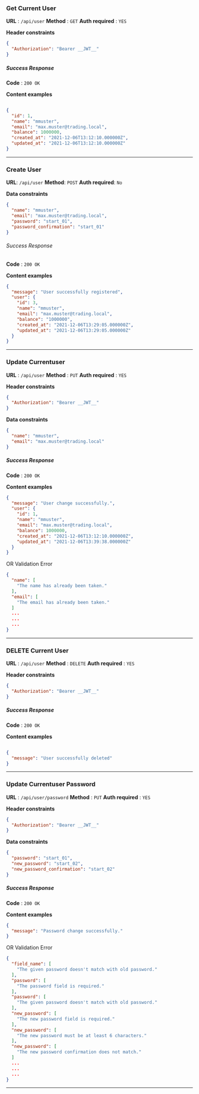 ### Get Current User

**URL** : `/api/user`
**Method** : `GET`
**Auth required** : `YES`

**Header constraints**

```json
{
  "Authorization": "Bearer __JWT__"
}
```

##### Success Response

**Code** : `200 OK`

**Content examples**

```json

{
  "id": 1,
  "name": "mmuster",
  "email": "max.muster@trading.local",
  "balance": 1000000,
  "created_at": "2021-12-06T13:12:10.000000Z",
  "updated_at": "2021-12-06T13:12:10.000000Z"
}
```

___

### Create User

**URL**: `/api/user`
**Method**: `POST`
**Auth required**: `No`

**Data constraints**

```json
{
  "name": "mmuster",
  "email": "max.muster@trading.local",
  "password": "start_01",
  "password_confirmation": "start_01"
}
```

###### Success Response

**Code** : `200 OK`

**Content examples**

```json
{
  "message": "User successfully registered",
  "user": {
    "id": 3,
    "name": "mmuster",
    "email": "max.muster@trading.local",
    "balance": "1000000",
    "created_at": "2021-12-06T13:29:05.000000Z",
    "updated_at": "2021-12-06T13:29:05.000000Z"
  }
}
```

___

### Update Currentuser

**URL** : `/api/user`
**Method** : `PUT`
**Auth required** : `YES`

**Header constraints**

```json
{
  "Authorization": "Bearer __JWT__"
}
```

**Data constraints**

```json
{
  "name": "mmuster",
  "email": "max.muster@trading.local"
}
```

##### Success Response

**Code** : `200 OK`

**Content examples**

```json
{
  "message": "User change successfully.",
  "user": {
    "id": 1,
    "name": "mmuster",
    "email": "max.muster@trading.local",
    "balance": 1000000,
    "created_at": "2021-12-06T13:12:10.000000Z",
    "updated_at": "2021-12-06T13:39:38.000000Z"
  }
}
```

OR Validation Error

```json
{
  "name": [
    "The name has already been taken."
  ],
  "email": [
    "The email has already been taken."
  ]
  ...
  ...
  ...
}
```

___

### DELETE Current User

**URL** : `/api/user`
**Method** : `DELETE`
**Auth required** : `YES`

**Header constraints**

```json
{
  "Authorization": "Bearer __JWT__"
}
```

##### Success Response

**Code** : `200 OK`

**Content examples**

```json

{
  "message": "User successfully deleted"
}
```

___

### Update Currentuser Password

**URL** : `/api/user/password`
**Method** : `PUT`
**Auth required** : `YES`

**Header constraints**

```json
{
  "Authorization": "Bearer __JWT__"
}
```

**Data constraints**

```json
{
  "password": "start_01",
  "new_password": "start_02",
  "new_password_confirmation": "start_02"
}
```

##### Success Response

**Code** : `200 OK`

**Content examples**

```json
{
  "message": "Password change successfully."
}

```

OR Validation Error

```json
{
  "field_name": [
    "The given password doesn't match with old password."
  ],
  "password": [
    "The password field is required."
  ],
  "password": [
    "The given password doesn't match with old password."
  ],
  "new_password": [
    "The new password field is required."
  ],
  "new_password": [
    "The new password must be at least 6 characters."
  ],
  "new_password": [
    "The new password confirmation does not match."
  ]
  ...
  ...
  ...
}
```

___
